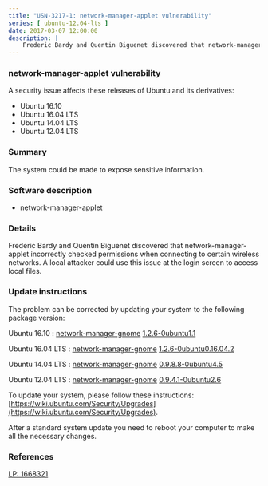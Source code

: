 ```yaml
---
title: "USN-3217-1: network-manager-applet vulnerability"
series: [ ubuntu-12.04-lts ]
date: 2017-03-07 12:00:00
description: |
    Frederic Bardy and Quentin Biguenet discovered that network-manager-applet incorrectly checked permissions when connecting to certain wireless networks. A local attacker could use this issue at the login screen to access local files. 
--- 
```

 
### network-manager-applet vulnerability

A security issue affects these releases of Ubuntu and its derivatives:

* Ubuntu 16.10
* Ubuntu 16.04 LTS
* Ubuntu 14.04 LTS
* Ubuntu 12.04 LTS

### Summary

The system could be made to expose sensitive information. 

### Software description

* network-manager-applet 

### Details

Frederic Bardy and Quentin Biguenet discovered that network-manager-applet incorrectly checked permissions when connecting to certain wireless networks. A local attacker could use this issue at the login screen to access local files. 

### Update instructions

The problem can be corrected by updating your system to the following package version:

Ubuntu 16.10
 : [network-manager-gnome](https://launchpad.net/ubuntu/+source/network-manager-applet) <span> [1.2.6-0ubuntu1.1](https://launchpad.net/ubuntu/+source/network-manager-applet/1.2.6-0ubuntu1.1) </span> 

Ubuntu 16.04 LTS
 : [network-manager-gnome](https://launchpad.net/ubuntu/+source/network-manager-applet) <span> [1.2.6-0ubuntu0.16.04.2](https://launchpad.net/ubuntu/+source/network-manager-applet/1.2.6-0ubuntu0.16.04.2) </span> 

Ubuntu 14.04 LTS
 : [network-manager-gnome](https://launchpad.net/ubuntu/+source/network-manager-applet) <span> [0.9.8.8-0ubuntu4.5](https://launchpad.net/ubuntu/+source/network-manager-applet/0.9.8.8-0ubuntu4.5) </span> 

Ubuntu 12.04 LTS
 : [network-manager-gnome](https://launchpad.net/ubuntu/+source/network-manager-applet) <span> [0.9.4.1-0ubuntu2.6](https://launchpad.net/ubuntu/+source/network-manager-applet/0.9.4.1-0ubuntu2.6) </span> 

To update your system, please follow these instructions: [https://wiki.ubuntu.com/Security/Upgrades](https://wiki.ubuntu.com/Security/Upgrades).

After a standard system update you need to reboot your computer to make all the necessary changes. 

### References

 [LP: 1668321](https://launchpad.net/bugs/1668321)
 
